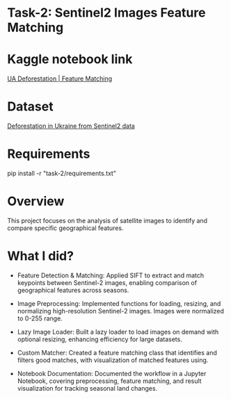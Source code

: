 # Task-2: Sentinel2 Images Feature Matching

# Kaggle notebook link
[UA Deforestation | Feature Matching](https://www.kaggle.com/code/artemzysko/ua-deforestation-feature-matching)

# Dataset
[Deforestation in Ukraine from Sentinel2 data](https://www.kaggle.com/datasets/isaienkov/deforestation-in-ukraine/data)

# Requirements
pip install -r "task-2/requirements.txt"

# Overview
This project focuses on the analysis of satellite images to identify and compare specific geographical features.

# What I did?
- Feature Detection & Matching:
Applied SIFT to extract and match keypoints between Sentinel-2 images, enabling comparison of geographical features across seasons.

- Image Preprocessing:
Implemented functions for loading, resizing, and normalizing high-resolution Sentinel-2 images. Images were normalized to 0-255 range.

- Lazy Image Loader:
Built a lazy loader to load images on demand with optional resizing, enhancing efficiency for large datasets.

- Custom Matcher:
Created a feature matching class that identifies and filters good matches, with visualization of matched features using.

- Notebook Documentation:
Documented the workflow in a Jupyter Notebook, covering preprocessing, feature matching, and result visualization for tracking seasonal land changes.

